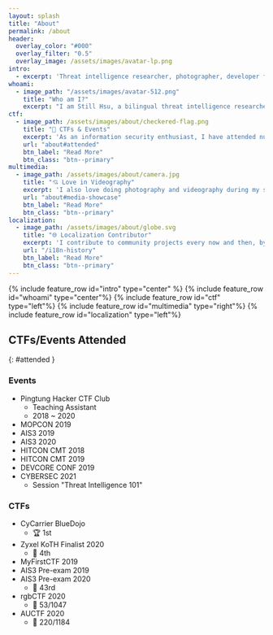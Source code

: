 ```yaml
---
layout: splash
title: "About"
permalink: /about
header:
  overlay_color: "#000"
  overlay_filter: "0.5"
  overlay_image: /assets/images/avatar-lp.png
intro: 
  - excerpt: 'Threat intelligence researcher, photographer, developer from Taiwan.'
whoami:
  - image_path: "/assets/images/avatar-512.png"
    title: "Who am I?"
    excerpt: "I am Still Hsu, a bilingual threat intelligence researcher, backend developer, videographer, photographer, SFX post-production artist. I find interest in various different things in life. If something seems fun, then I'll spend the rest of my life pursuing the said thing - and information security just happens to be one of them!"
ctf:
  - image_path: /assets/images/about/checkered-flag.png
    title: "🚩 CTFs & Events"
    excerpt: 'As an information security enthusiast, I have attended numerous CTF events over the past few years. While I do not consider myself to be a veteran, the events I have thus far participated to have netted me much-treasured knowledge regarding everything infosec-related.'
    url: "about#attended"
    btn_label: "Read More"
    btn_class: "btn--primary"
multimedia:
  - image_path: /assets/images/about/camera.jpg
    title: "💘 Love in Videography"
    excerpt: 'I also love doing photography and videography during my spare time. In the last decade, I had worked with many professionals within the industry, along with various professional equipment. I am also a well-versed video editor who has been working in the field for over a decade.'
    url: "about#media-showcase"
    btn_label: "Read More"
    btn_class: "btn--primary"
localization:
  - image_path: /assets/images/about/globe.svg
    title: "🌐 Localization Contributor"
    excerpt: 'I contribute to community projects every now and then, by providing localization (i18n) for projects or apps that I find interesting or love.'
    url: "/i18n-history"
    btn_label: "Read More"
    btn_class: "btn--primary"
---
```


{% include feature_row id="intro" type="center" %}
{% include feature_row id="whoami" type="center"%}
{% include feature_row id="ctf" type="left"%}
{% include feature_row id="multimedia" type="right"%}
{% include feature_row id="localization" type="left"%}

## CTFs/Events Attended
{: #attended }

### Events

- Pingtung Hacker CTF Club
  - Teaching Assistant
  - 2018 ~ 2020
- MOPCON 2019
- AIS3 2019
- AIS3 2020
- HITCON CMT 2018
- HITCON CMT 2019
- DEVCORE CONF 2019
- CYBERSEC 2021
  - Session "Threat Intelligence 101"

### CTFs

- CyCarrier BlueDojo
  - 🏆 1st
- Zyxel KoTH Finalist 2020
  - 🥉 4th
- MyFirstCTF 2019
- AIS3 Pre-exam 2019
- AIS3 Pre-exam 2020
  - 🥉 43rd
- rgbCTF 2020
  - 🥉 53/1047
- AUCTF 2020
  - 🥉 220/1184
